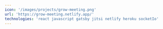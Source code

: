 ```yaml
---
icon: '/images/projects/grow-meeting.png'
url: 'https://grow-meeting.netlify.app/'
technologies: 'react javascript gatsby jitsi netlify heroku socketIo'
---
```

